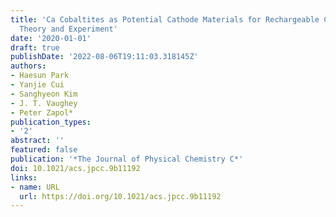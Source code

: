 ```yaml
---
title: 'Ca Cobaltites as Potential Cathode Materials for Rechargeable Ca-Ion Batteries:
  Theory and Experiment'
date: '2020-01-01'
draft: true
publishDate: '2022-08-06T19:11:03.318145Z'
authors:
- Haesun Park
- Yanjie Cui
- Sanghyeon Kim
- J. T. Vaughey
- Peter Zapol*
publication_types:
- '2'
abstract: ''
featured: false
publication: '*The Journal of Physical Chemistry C*'
doi: 10.1021/acs.jpcc.9b11192
links:
- name: URL
  url: https://doi.org/10.1021/acs.jpcc.9b11192
---
```


